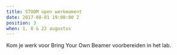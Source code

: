 ```yaml
---
title: STOOM open werkmoment
date: 2017-08-01 19:00:00 Z
position: 3
when: 1, 8 & 22 augustus
---
```


Kom je werk voor Bring Your Own Beamer voorbereiden in het lab.
